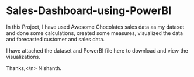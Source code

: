 # Sales-Dashboard-using-PowerBI
In this Project, I have used Awesome Chocolates sales data as my dataset and done some calculations, created some measures, visualized the data and forecasted customer and sales data.

I have attached the dataset and PowerBI file here to download and view the visualizations.

Thanks,<\n>
Nishanth.

